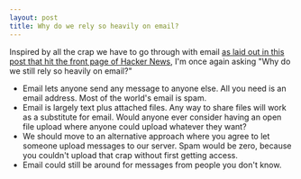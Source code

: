 ```yaml
---
layout: post
title: Why do we rely so heavily on email?
---
```

Inspired by all the crap we have to go through with email [as laid out in this post that hit the front page of Hacker News](https://cfenollosa.com/blog/after-self-hosting-my-email-for-twenty-three-years-i-have-thrown-in-the-towel-the-oligopoly-has-won.html), I'm once again asking "Why do we still rely so heavily on email?"

- Email lets anyone send any message to anyone else. All you need is an email address. Most of the world's email is spam.
- Email is largely text plus attached files. Any way to share files will work as a substitute for email. Would anyone ever consider having an open file upload where anyone could upload whatever they want?
- We should move to an alternative approach where you agree to let someone upload messages to our server. Spam would be zero, because you couldn't upload that crap without first getting access.
- Email could still be around for messages from people you don't know.